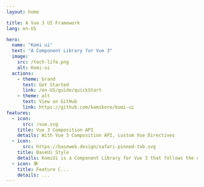 ```yaml
---
layout: home

title: A Vue 3 UI Framework
lang: en-US

hero:
  name: "Komi ui"
  text: "A Component Library for Vue 3"
  image:
    src: /tech-life.png
    alt: Komi-ui
  actions:
    - theme: brand
      text: Get Started
      link: /en-US/guide/quickStart
    - theme: alt
      text: View on GitHub
      link: https://github.com/kamikore/komi-ui
features:
  - icon: 
      src: /vue.svg
    title: Vue 3 Composition API
    details: With Vue 3 Composition API, custom Vue Directives
  - icon: 
      src: https://baseweb.design/safari-pinned-tab.svg
    title: BaseUi Style
    details: KomiUi is a Component Library for Vue 3 that follows the design style of BaseWeb.
  - icon: 🛠️
    title: Feature C...
    details: ...
---
```



